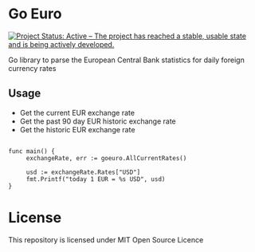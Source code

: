 # Go Euro
[![Project Status: Active – The project has reached a stable, usable state and is being actively developed.](https://www.repostatus.org/badges/latest/active.svg)](https://www.repostatus.org/#active)

Go library to parse the European Central Bank statistics for daily foreign currency rates

## Usage
* Get the current EUR exchange rate
* Get the past 90 day EUR historic exchange rate
* Get the historic EUR exchange rate

```

func main() {
	 exchangeRate, err := goeuro.AllCurrentRates()
	 
	 usd := exchangeRate.Rates["USD"]
	 fmt.Printf("today 1 EUR = %s USD", usd)
}
```

# License
This repository is licensed under MIT Open Source Licence
